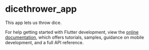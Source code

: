 # dicethrower_app

This app lets us throw dice.

For help getting started with Flutter development, view the
[online documentation](https://docs.flutter.dev/), which offers tutorials,
samples, guidance on mobile development, and a full API reference.
